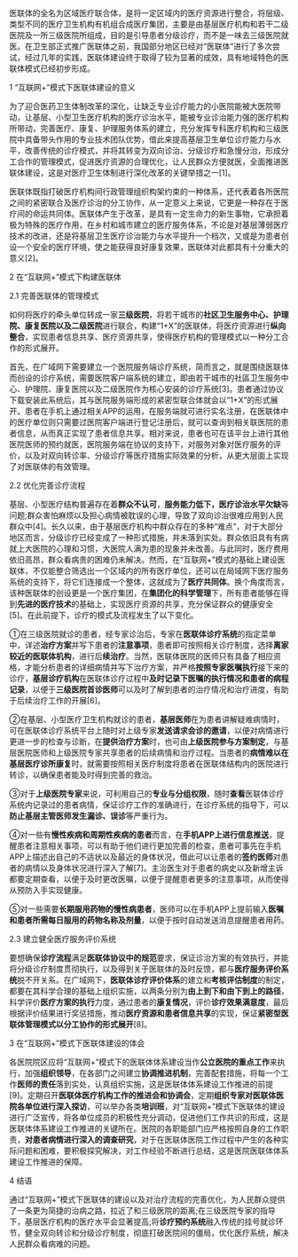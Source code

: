 医联体的全名为区域医疗联合体，是将一定区域内的医疗资源进行整合，将层级、类型不同的医疗卫生机构有机组合成医疗集团，主要是由基层医疗机构和若干二级医院及一所三级医院所组成，目的是引导患者分级诊疗，而不是一味去三级医院就医。在卫生部正式推广医联体之前，我国部分地区已经对“医联体”进行了多次尝试，经过几年的实践，医联体建设终于取得了较为显著的成效，具有地域特色的医联体模式已经初步形成。

1  “互联网+”模式下医联体建设的意义

为了迎合医药卫生体制改革的深化，让缺乏专业诊疗能力的小医院能被大医院带动，让基层、小型卫生医疗机构的医疗诊治水平，能被专业诊治能力强的医疗机构所带动，完善医疗、康复、护理服务体系的建立，充分发挥专科医疗机构和三级医院中具备带头作用的专业技术团队优势，借此来提高基层卫生单位诊疗能力与水平，改善传统的诊疗模式，并将其转变为双向诊治、分级诊疗和急慢分治，形成分工合作的管理模式，促进医疗资源的合理优化，让人民群众方便就医，全面推进医联体建设，这是对医疗卫生体制进行深化改革的关键举措之一[1]。

医联体既指打破医疗机构间行政管理组织构架约束的一种体系，还代表着各所医院之间的紧密联合及医疗诊治的分工协作，从一定意义上来说，它更是一种存在于医疗间的命运共同体。医联体产生于改革，是具有一定生命力的新生事物，它承担着极为特殊的医疗作用，在乡村和城市建立的医疗服务体系，不论是对基层薄弱医疗技术的改进，还是将基层卫生医疗诊治能力与水平提升一个档次，又或是为患者创设一个安全的医疗环境，使之能获得良好康复效果，医联体对此都具有十分重大的意义[2]。

2  在“互联网+”模式下构建医联体

2.1  完善医联体的管理模式

如何将医疗的牵头单位转成一家**三级医院**，将若干城市的**社区卫生服务中心、护理院、康复医院以及二级医院**进行联合，构建“1+X”的医联体，将医疗资源进行**纵向整合**，实现患者信息共享、医疗资源共享，使得医疗机构的管理模式以一种分工合作的形式展开。

首先，在广域网下需要建立一个医院服务端诊疗系统，简而言之，就是围绕医联体而创设的诊疗系统，需要医院客户端系统的建立，即由若干城市的社區卫生服务中心、护理院、康复医院以及二级医院作为核心安装的诊疗系统[3]。患者通过协议下载安装此系统后，其与医院服务端形成的紧密型联合体就会以“1+X”的形式展开。患者在手机上通过相关APP的运用，在服务端就可进行实名注册，在医联体中的医疗单位则只需要过医院客户端进行登记注册后，就可以查询到相关联医院的患者信息，从而真正实现了患者信息共享。相对来说，患者也可在该平台上进行其他医院医师的预约就医，医院服务端在协议的支持下，对服务对象对医疗服务的评价，以及对双向转诊率、分级诊疗等医疗措施实际效果的分析，从更大层面上实现了对医联体的有效管理。

2.2  优化完善诊疗流程

基层、小型医疗结构普遍存在着**群众不认可**，**服务能力低下，医疗诊治水平欠缺**等问题;群众害怕麻烦以及担心病情被耽误的心理，导致了双向诊治很难应用到人民群众中[4]。长久以来，由于基层医疗机构中群众存在的多种“难点”，对于大部分地区而言，分级诊疗已经变成了一种形式措施，并未落到实处。群众依旧具有有病就上大医院的心理和习惯，大医院人满为患的现象并未改善。与此同时，医疗费用依旧高昂，群众看病贵的困难仍未解决。然而，在“互联网+”模式的基础上建设医联体，不仅能整合筛选出一个区域内的所有医疗单位，还可以在局域网下医疗服务系统的支持下，将它们连接成一个整体，这就成为了**医疗共同体**。换个角度而言，该种医联体的创设更是一个医疗集团，在**集团化的科学管理**下，所有患者能够在得到**先进的医疗技术**的基础上，实现医疗资源的共享，充分保证群众的健康安全[5]。在此前提下，诊疗的模式及流程发生了以下变化。

①在三级医院就诊的患者，经专家诊治后，专家在**医联体诊疗系统**的指定菜单中，详述**治疗方案**并写下患者的**注意事项**，患者即可按照相关诊疗制度，选择**离家较近的医联体机构**，进行后**续治疗**。当然，医联体医院的医师只有具备了相应资格，才能分析患者的详细病情并写下治疗方案，并严格**按照专家医嘱执行**接下来的诊疗，**基层诊疗机构**在医联体诊疗过程中**及时记录下医嘱的执行情况和患者的病程记录**，以便于**三级医院首诊医师**可以及时了解到患者的治疗情况和治疗进度，有助于后续治疗工作的开展[6]。

②在基层、小型医疗卫生机构就诊的患者，**基层医师**在为患者讲解疑难病情时，可在医联体诊疗系统平台上随时对上级专家**发送请求会诊的邀请**，以便对病情进行更进一步的检查与诊断，在**提供治疗方案**时，也可由**上级医院参与方案制定**，与基层医院医师和上级医院专家共享患者的后续病情和治疗过程。当患者的**病情难以在基层医疗诊所康复**时，就需要按照相关医疗制度将患者在医联体结构内的医院进行转诊，以确保患者能及时得到完善的救治。

③对于**上级医院专家**来说，可利用自己的**专业与分组权限**，随时**查看**医联体诊疗系统内记录过的患者病情，保证诊疗工作的准确进行，在诊疗系统的指导下，可以**防止基层主管医师发生漏诊、误诊**等严重行为。

④对一些有**慢性疾病和周期性疾病的患者**而言，在**手机APP上进行信息推送**，提醒患者注意相关事项，可以有助于他们进行更加完善的检查，患者可事先在手机APP上描述出自己的不适状以及最近的身体状况，借此可以让患者的**签约医师**对患者的病情以及身体状况进行深入了解[7]。主治医生对于患者的病史以及新增主诉都要定期查看，以便于及时更改医嘱，以便于提醒患者更多的注意事项，从而使得从预防入手实现健康。

⑤对一些需要**长期服用药物的慢性病患者**，医师可以在手机APP上提前输入**医嘱和患者所需每日服用的药物名称及剂量**，以便于按时自动发送消息提醒患者用药。

2.3  建立健全医疗服务评价系统

要想确保**诊疗流程**满足**医联体协议中的规范**要求，保证诊治方案的有效执行，并能将分级诊疗制度贯彻执行，以及得到关于医联体的及时反馈，都与**医疗服务评价系统**脱不开关系。在广域网下，**医联体诊疗评价体系**的建立和**考核评估制度**的制定，都要在其科学合理的基础上组织实施，以两条分别为**由上到下和由下到上的路径**，科学评价**医疗方案的执行**力度，通过患者的**康复情况**，评价**诊疗效果满意度**，最后根据评价结果进行奖惩措施，推动**医疗资源和患者信息共享**的实现，保证**紧密型医联体管理模式以分工协作的形式展开**[8]。

3  在“互联网+”模式下医联体建设的体会

各医院院区应将“互联网+”模式下的医联体体系建设当作**公立医院的重点工作**来执行，加强**组织领导**，在各部门之间建立**协调推进机制**，完善配套措施，将每一个工作**医师的责任**落到实处，认真组织实施，这是医联体体系建设工作推进的前提[9]。定期召开**医联体医疗机构工作的推进会和协调会**，定期**组织专家对医联体医院各单位进行深入探访**，可以举办各类**培训班**，对“互联网+”模式下医联体的建设进行广泛宣传，将各单位成员的积极性充分调动，促进他们工作共识的形成，这是医联体体系建设工作推进的关键所在。医院的各职能部门应严格按照自身的工作职责，**对患者病情进行深入的调查研究**，对于在医联体医院工作过程中产生的各种实际问题和困难，要积极探究解决，对工作经验不断进行总结，这是医院医联体体系建设工作推进的保障。

4  结语

通过“互联网+”模式下医联体的建设以及对治疗流程的完善优化，为人民群众提供了一条更为简捷的治病之路，拉近了和三级医院的距离;在三级医院专家的指导下，基层医疗机构的医疗水平会显著提高;将**诊疗预约系统**融入传统的挂号就诊环节，健全双向转诊和分级诊疗制度，彻底打破医院间的僵局，优化医疗系统，解决人民群众看病难的问题。